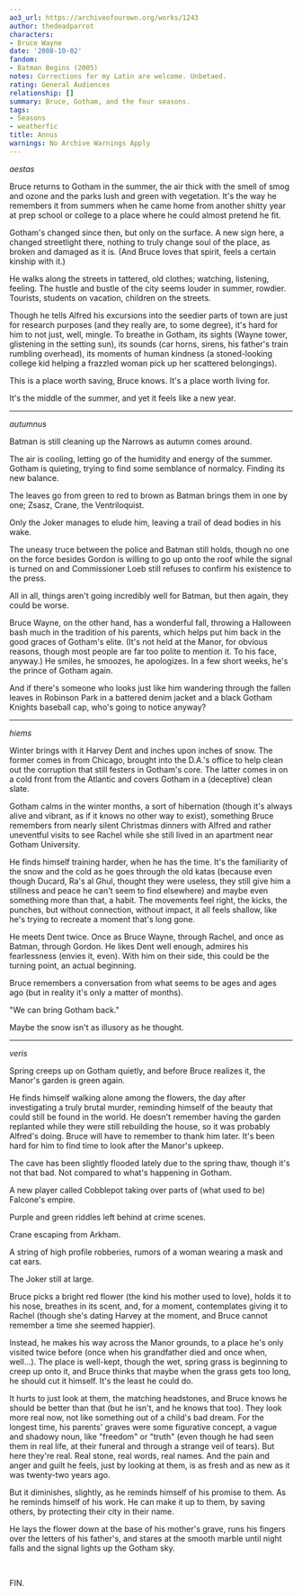 ```yaml
---
ao3_url: https://archiveofourown.org/works/1243
author: thedeadparrot
characters:
- Bruce Wayne
date: '2008-10-02'
fandom:
- Batman Begins (2005)
notes: Corrections for my Latin are welcome. Unbetaed.
rating: General Audiences
relationship: []
summary: Bruce, Gotham, and the four seasons.
tags:
- Seasons
- weatherfic
title: Annus
warnings: No Archive Warnings Apply
---
```


*aestas*

Bruce returns to Gotham in the summer, the air thick with the smell of smog and ozone and the parks lush and green with vegetation. It's the way he remembers it from summers when he came home from another shitty year at prep school or college to a place where he could almost pretend he fit.

Gotham's changed since then, but only on the surface. A new sign here, a changed streetlight there, nothing to truly change soul of the place, as broken and damaged as it is. (And Bruce loves that spirit, feels a certain kinship with it.)

He walks along the streets in tattered, old clothes; watching, listening, feeling. The hustle and bustle of the city seems louder in summer, rowdier. Tourists, students on vacation, children on the streets.

Though he tells Alfred his excursions into the seedier parts of town are just for research purposes (and they really are, to some degree), it's hard for him to not just, well, mingle. To breathe in Gotham, its sights (Wayne tower, glistening in the setting sun), its sounds (car horns, sirens, his father's train rumbling overhead), its moments of human kindness (a stoned\-looking college kid helping a frazzled woman pick up her scattered belongings).

This is a place worth saving, Bruce knows. It's a place worth living for.

It's the middle of the summer, and yet it feels like a new year.



---

*autumnus*

Batman is still cleaning up the Narrows as autumn comes around.

The air is cooling, letting go of the humidity and energy of the summer. Gotham is quieting, trying to find some semblance of normalcy. Finding its new balance.

The leaves go from green to red to brown as Batman brings them in one by one; Zsasz, Crane, the Ventriloquist.

Only the Joker manages to elude him, leaving a trail of dead bodies in his wake.

The uneasy truce between the police and Batman still holds, though no one on the force besides Gordon is willing to go up onto the roof while the signal is turned on and Commissioner Loeb still refuses to confirm his existence to the press.

All in all, things aren't going incredibly well for Batman, but then again, they could be worse.

Bruce Wayne, on the other hand, has a wonderful fall, throwing a Halloween bash much in the tradition of his parents, which helps put him back in the good graces of Gotham's elite. (It's not held at the Manor, for obvious reasons, though most people are far too polite to mention it. To his face, anyway.) He smiles, he smoozes, he apologizes. In a few short weeks, he's the prince of Gotham again.

And if there's someone who looks just like him wandering through the fallen leaves in Robinson Park in a battered denim jacket and a black Gotham Knights baseball cap, who's going to notice anyway?



---

*hiems*

Winter brings with it Harvey Dent and inches upon inches of snow. The former comes in from Chicago, brought into the D.A.'s office to help clean out the corruption that still festers in Gotham's core. The latter comes in on a cold front from the Atlantic and covers Gotham in a (deceptive) clean slate.

Gotham calms in the winter months, a sort of hibernation (though it's always alive and vibrant, as if it knows no other way to exist), something Bruce remembers from nearly silent Christmas dinners with Alfred and rather uneventful visits to see Rachel while she still lived in an apartment near Gotham University.

He finds himself training harder, when he has the time. It's the familiarity of the snow and the cold as he goes through the old katas (because even though Ducard, Ra's al Ghul, thought they were useless, they still give him a stillness and peace he can't seem to find elsewhere) and maybe even something more than that, a habit. The movements feel right, the kicks, the punches, but without connection, without impact, it all feels shallow, like he's trying to recreate a moment that's long gone.

He meets Dent twice. Once as Bruce Wayne, through Rachel, and once as Batman, through Gordon. He likes Dent well enough, admires his fearlessness (envies it, even). With him on their side, this could be the turning point, an actual beginning.

Bruce remembers a conversation from what seems to be ages and ages ago (but in reality it's only a matter of months).

"We can bring Gotham back."

Maybe the snow isn't as illusory as he thought.



---

*veris*

Spring creeps up on Gotham quietly, and before Bruce realizes it, the Manor's garden is green again.

He finds himself walking alone among the flowers, the day after investigating a truly brutal murder, reminding himself of the beauty that could still be found in the world. He doesn't remember having the garden replanted while they were still rebuilding the house, so it was probably Alfred's doing. Bruce will have to remember to thank him later. It's been hard for him to find time to look after the Manor's upkeep.

The cave has been slightly flooded lately due to the spring thaw, though it's not that bad. Not compared to what's happening in Gotham.

A new player called Cobblepot taking over parts of (what used to be) Falcone's empire.

Purple and green riddles left behind at crime scenes.

Crane escaping from Arkham.

A string of high profile robberies, rumors of a woman wearing a mask and cat ears.

The Joker still at large.

Bruce picks a bright red flower (the kind his mother used to love), holds it to his nose, breathes in its scent, and, for a moment, contemplates giving it to Rachel (though she's dating Harvey at the moment, and Bruce cannot remember a time she seemed happier).

Instead, he makes his way across the Manor grounds, to a place he's only visited twice before (once when his grandfather died and once when, well...). The place is well\-kept, though the wet, spring grass is beginning to creep up onto it, and Bruce thinks that maybe when the grass gets too long, he should cut it himself. It's the least he could do.

It hurts to just look at them, the matching headstones, and Bruce knows he should be better than that (but he isn't, and he knows that too). They look more real now, not like something out of a child's bad dream. For the longest time, his parents' graves were some figurative concept, a vague and shadowy noun, like "freedom" or "truth" (even though he had seen them in real life, at their funeral and through a strange veil of tears). But here they're real. Real stone, real words, real names. And the pain and anger and guilt he feels, just by looking at them, is as fresh and as new as it was twenty\-two years ago.

But it diminishes, slightly, as he reminds himself of his promise to them. As he reminds himself of his work. He can make it up to them, by saving others, by protecting their city in their name.

He lays the flower down at the base of his mother's grave, runs his fingers over the letters of his father's, and stares at the smooth marble until night falls and the signal lights up the Gotham sky.

 

FIN.